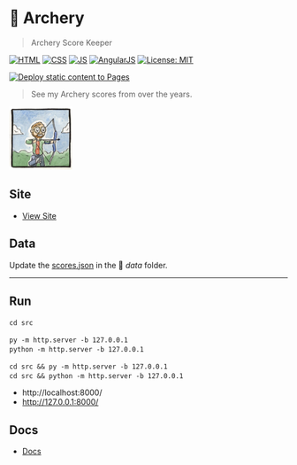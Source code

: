 # 🏹 Archery

> Archery Score Keeper

[![HTML](https://img.shields.io/badge/HTML-E34F26?style=for-the-badge&logo=html5&logoColor=white)](https://developer.mozilla.org/en-US/docs/Learn/Getting_started_with_the_web/HTML_basics)
[![CSS](https://img.shields.io/badge/CSS-1572B6?style=for-the-badge&logo=css3&logoColor=white)](https://developer.mozilla.org/en-US/docs/Web/CSS)
[![JS](https://img.shields.io/badge/JavaScript-323330?style=for-the-badge&logo=javascript&logoColor=F7DF1E)](https://developer.mozilla.org/en-US/docs/Web/JavaScript)
[![AngularJS](https://img.shields.io/badge/AngularJS-E23237.svg?style=for-the-badge&logo=angularjs&logoColor=white)](https://github.com/angular/angular.js)
[![License: MIT](https://img.shields.io/badge/License-MIT-lightgrey.svg?style=for-the-badge)](LICENSE) <!-- https://opensource.org/licenses/MIT -->

[![Deploy static content to Pages](https://github.com/AlexHedley/archery/actions/workflows/static.yml/badge.svg)](https://github.com/AlexHedley/archery/actions/workflows/static.yml)

> See my Archery scores from over the years.

<!-- ![Neil Slorance](src/images/neil_slorance.jpg "Neil Slorance") -->
![Neil Slorance](src/apple-icon-114x114.png "Neil Slorance")

## Site

- [View Site](https://alexhedley.github.io/archery/)

## Data

Update the [scores.json](src/data/scores.json) in the 📂 _data_ folder.

---

## Run

`cd src`

`py -m http.server -b 127.0.0.1`  
`python -m http.server -b 127.0.0.1`  

`cd src && py -m http.server -b 127.0.0.1`  
`cd src && python -m http.server -b 127.0.0.1`  

- http://localhost:8000/
- http://127.0.0.1:8000/

## Docs

- [Docs](docs/README.md)
